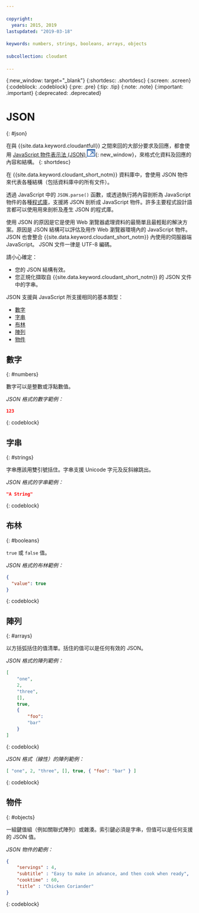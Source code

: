 ```yaml
---

copyright:
  years: 2015, 2019
lastupdated: "2019-03-18"

keywords: numbers, strings, booleans, arrays, objects

subcollection: cloudant

---
```


{:new_window: target="_blank"}
{:shortdesc: .shortdesc}
{:screen: .screen}
{:codeblock: .codeblock}
{:pre: .pre}
{:tip: .tip}
{:note: .note}
{:important: .important}
{:deprecated: .deprecated}

<!-- Acrolinx: 2017-05-10 -->

# JSON
{: #json}

在與 {{site.data.keyword.cloudantfull}} 之間來回的大部分要求及回應，都會使用 [JavaScript 物件表示法 (JSON) ![外部鏈結圖示](../images/launch-glyph.svg "外部鏈結圖示")](https://en.wikipedia.org/wiki/JSON){: new_window}，來格式化資料及回應的內容和結構。
{: shortdesc}

在 {{site.data.keyword.cloudant_short_notm}} 資料庫中，會使用 JSON 物件來代表各種結構（包括資料庫中的所有文件）。

透過 JavaScript 中的 `JSON.parse()` 函數，或透過執行將內容剖析為 JavaScript 物件的各種[程式庫](/docs/services/Cloudant?topic=cloudant-client-libraries#client-libraries)，支援將 JSON 剖析成 JavaScript 物件。許多主要程式設計語言都可以使用用來剖析及產生 JSON 的程式庫。

使用 JSON 的原因是它是使用 Web 瀏覽器處理資料的最簡單且最輕鬆的解決方案。原因是 JSON 結構可以評估及用作 Web 瀏覽器環境內的 JavaScript 物件。JSON 也會整合 {{site.data.keyword.cloudant_short_notm}} 內使用的伺服器端 JavaScript。
JSON 文件一律是 UTF-8 編碼。

請小心確定：
-   您的 JSON 結構有效。
-   您正規化擷取自 {{site.data.keyword.cloudant_short_notm}} 的 JSON 文件中的字串。

JSON 支援與 JavaScript 所支援相同的基本類型：

-   [數字](#numbers)
-   [字串](#strings)
-   [布林](#booleans)
-   [陣列](#arrays)
-   [物件](#objects)

## 數字
{: #numbers}

數字可以是整數或浮點數值。

_JSON 格式的數字範例：_

```json
123
```
{: codeblock}

## 字串
{: #strings}

字串應該用雙引號括住。字串支援 Unicode 字元及反斜線跳出。

_JSON 格式的字串範例：_

```json
"A String"
```
{: codeblock}

## 布林
{: #booleans}

`true` 或 `false` 值。

_JSON 格式的布林範例：_

```json
{
  "value": true
}
```
{: codeblock}

## 陣列
{: #arrays}

以方括弧括住的值清單。括住的值可以是任何有效的 JSON。

_JSON 格式的陣列範例：_

```json
[
    "one",
    2,
    "three",
    [],
    true,
    {
        "foo":
        "bar"
    }
]
```
{: codeblock}

_JSON 格式（線性）的陣列範例：_

```json
[ "one", 2, "three", [], true, { "foo": "bar" } ]
```
{: codeblock}

## 物件
{: #objects}

一組鍵值組（例如關聯式陣列）或雜湊。索引鍵必須是字串，但值可以是任何支援的 JSON 值。

_JSON 物件的範例：_

```json
{
    "servings" : 4,
    "subtitle" : "Easy to make in advance, and then cook when ready",
    "cooktime" : 60,
    "title" : "Chicken Coriander"
}
```
{: codeblock}
